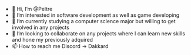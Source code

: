 - 👋 Hi, I’m @Peltre
- 👀 I’m interested in software development as well as game developing
- 🌱 I’m currently studying a computer science major but willing to get involved in any projects
- 💞️ I’m looking to collaborate on any projects where I can learn new skills and hone my previously adquired 
- 📫 How to reach me
     Discord -> Dakkard
     
    
  


